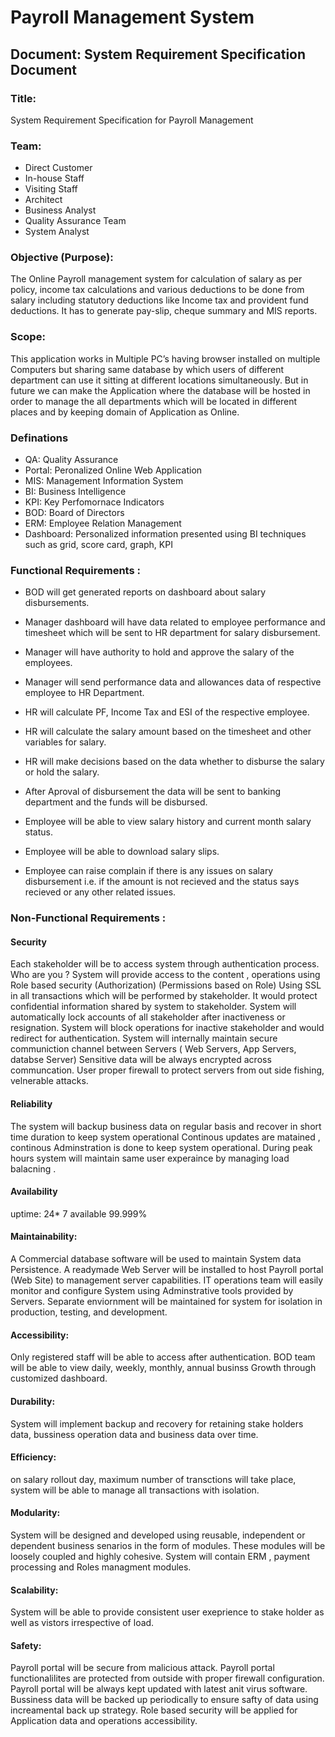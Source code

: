 # Payroll Management System

## Document: System Requirement Specification Document

### Title:

System Requirement Specification for Payroll Management

### Team:
- Direct Customer
- In-house Staff
- Visiting Staff
- Architect
- Business Analyst
- Quality Assurance Team
- System Analyst

### Objective (Purpose):
The Online Payroll management system for calculation of salary as per policy,
income tax calculations and various deductions to be done from salary including 
statutory deductions  like Income tax  and  provident  fund  deductions. 
It  has  to generate  pay-slip, cheque summary and MIS reports.

### Scope:
This application works in Multiple PC’s having browser installed 
on multiple Computers but sharing same database by which users of 
different department can use it sitting at different locations simultaneously.
  But in future we can make the Application where the database will 
be hosted in order to manage the all departments which will be located
 in different places and by keeping domain of Application as Online.


### Definations
- QA:  Quality Assurance
- Portal: Peronalized Online Web Application
- MIS: Management Information System
- BI: Business Intelligence
- KPI: Key Perfomornace Indicators
- BOD: Board of Directors
- ERM: Employee Relation Management
- Dashboard: Personalized information presented using BI techniques such as grid, score card, graph, KPI


### Functional Requirements :
		
- BOD will get generated reports on dashboard about salary disbursements.

- Manager dashboard will have data related to employee performance and timesheet which will be sent to HR department for salary disbursement.

- Manager will have authority to hold and approve the salary of the employees.

- Manager will send performance data and allowances data of respective employee to HR Department.

- HR will calculate PF, Income Tax and ESI of the respective employee.

- HR will calculate the salary amount based on the timesheet and other variables for salary.

- HR will make decisions based on the data whether to disburse the salary or hold the salary.

- After Aproval of disbursement the data will be sent to banking department and the funds will be disbursed.

- Employee will be able to view salary history and current month salary status.

- Employee will be able to download salary slips.

- Employee can raise complain if there is any issues on salary disbursement i.e. if the amount is not recieved and the status says recieved or any other related issues.




### Non-Functional Requirements :
  #### Security
  Each stakeholder will be to access system  through authentication process. Who are you ?
  System will provide access to  the content , operations using Role based security (Authorization) (Permissions based on Role)
  Using SSL in all transactions  which will be performed by stakeholder. It would protect confidential information shared by system to stakeholder.
  System will automatically lock accounts of all stakeholder after inactiveness or resignation.
  System will block operations for inactive  stakeholder and would redirect for authentication.
  System  will internally maintain secure communiction channel between Servers ( Web Servers, App Servers, databse Server)
  Sensitive data will be always encrypted across communcation.
  User proper firewall to protect servers from out side fishing, velnerable attacks.

  #### Reliability
  The system will backup business data on regular basis and recover in short time duration to keep system operational
  Continous updates are matained , continous Adminstration is done to keep system operational.
  During peak hours system will maintain same user experaince by managing load balacning .

  #### Availability
  uptime:   24* 7  available 99.999%

  #### Maintainability:
  A Commercial database software will be used to maintain System data Persistence.
  A readymade Web Server will be installed to host Payroll portal (Web Site) to management server capabilities.
  IT operations team will easily monitor and configure System using Adminstrative tools provided by Servers.
  Separate enviornment will be maintained for system for isolation in  production, testing, and development.

  #### Accessibility:
  Only registered staff will be able to access after authentication.
  BOD team will be able to view daily, weekly, monthly, annual businss Growth through customized dashboard.

  #### Durability:
  System will implement backup and recovery for retaining stake holders data, bussiness operation data and business data over time.

  #### Efficiency:
  on salary rollout day, maximum number of transctions  will take place, system will be able to manage all transactions with isolation.

  #### Modularity:
  System will be designed and developed using reusable, independent or dependent business senarios in the form of modules.
  These modules will be loosely coupled and highly cohesive.
  System will contain ERM , payment processing and Roles managment modules.

  #### Scalability:
  System will be able  to  provide  consistent user exeprience to stake holder as well as vistors irrespective of load.

  #### Safety:
  Payroll portal will be secure from malicious attack.
  Payroll portal functionalilites are protected from outside with proper firewall configuration.
  Payroll portal will be always kept updated with latest anit virus software.
  Bussiness data will be backed up periodically to ensure safty of data using increamental back up strategy.
  Role based security will be applied for Application data and operations accessibility.
